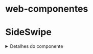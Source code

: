 # web-componentes
# SideSwipe
<details>
  <summary>Detalhes do componente</summary>
  
  "SideSwipe é um componente de carrossel minimalista projetado para proporcionar uma experiência de rolagem suave e intuitiva em uma direção lateral. Com sua interface simplificada e foco na elegância do movimento, o SideSwipe permite aos usuários explorar conteúdo de forma fluida e sem esforço, deslizando horizontalmente por uma série de itens de forma visualmente atraente e eficiente."

  ### termos tecnicos do  componente 
 Biblioteca: splide js.
 URL: https://splidejs.com/
</details>
